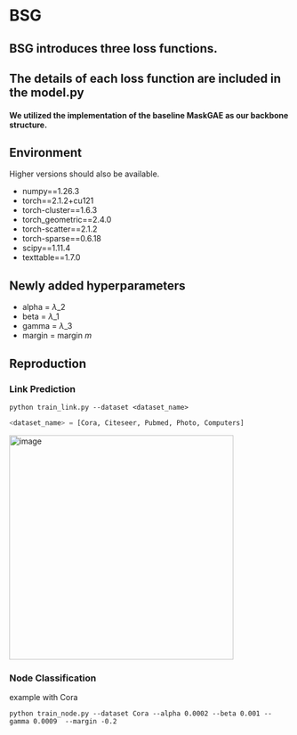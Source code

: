 # BSG

## BSG introduces three loss functions.

## The details of each loss function are included in the model.py 
#### We utilized the implementation of the baseline MaskGAE as our backbone structure.


## Environment

Higher versions should also be available.

- numpy==1.26.3
- torch==2.1.2+cu121
- torch-cluster==1.6.3
- torch_geometric==2.4.0
- torch-scatter==2.1.2
- torch-sparse==0.6.18
- scipy==1.11.4
- texttable==1.7.0

## Newly added hyperparameters


- alpha = $\lambda\_2$
- beta = $\lambda\_1$
- gamma = $\lambda\_3$
- margin = margin $m$


## Reproduction

### Link Prediction

```
python train_link.py --dataset <dataset_name>
```
```py
<dataset_name> = [Cora, Citeseer, Pubmed, Photo, Computers]
```


<img width="403" alt="image" src="https://github.com/user-attachments/assets/030beb73-c022-4e18-b155-968329a48e9a">


### Node Classification
example with Cora
```
python train_node.py --dataset Cora --alpha 0.0002 --beta 0.001 --gamma 0.0009  --margin -0.2 
```
